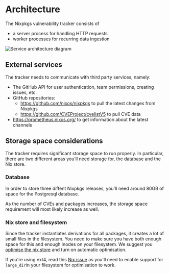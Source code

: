 # Architecture

The Nixpkgs vulnerability tracker consists of
- a server process for handling HTTP requests
- worker processes for recurring data ingestion

![Service architecture diagram](./architecture.mermaid)

## External services

The tracker needs to communicate with third party services, namely:

- The GitHub API for user authentication, team permissions, creating issues, etc.
- GitHub repositories:
   - https://github.com/nixos/nixpkgs to pull the latest changes from Nixpkgs
   - https://github.com/CVEProject/cvelistV5 to pull CVE data
- https://prometheus.nixos.org/ to get information about the latest channels

## Storage space considerations

The tracker requires significant storage space to run properly.
In particular, there are two different areas you'll need storage for, the database and the Nix store.

### Database

In order to store three diffent Nixpkgs releases, you'll need around 80GB of space for the Postgresql database.

As the number of CVEs and packages increases, the storage space requirement will most likely increase as well.

### Nix store and filesystem

Since the tracker instantiates derivations for all packages, it creates a lot of small files in the filesystem.
You need to make sure you have both enough space for this and enough inodes on your filesystem.
We suggest you [optimise the nix store](https://wiki.nixos.org/wiki/Storage_optimization) and turn on automatic
optimisation.

If you're using ext4, read this [Nix issue](https://github.com/NixOS/nix/issues/1522) as you'll need to enable support for `large_dir`in your filesystem for optimisation to work.
